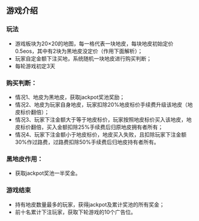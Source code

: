 ## 游戏介绍
### 玩法
* 游戏板块为20×20的地图，每一格代表一块地皮，每块地皮初始定价0.5eos，其中有2块为黑地皮没定价（作用下面解析）；
* 玩家自定金额下注买地，系统随机一块地皮进行购买判断；
* 每轮游戏初定3天
### 购买判断：
* 情况1、地皮为黑地皮，获取jackpot奖池奖励；
* 情况2、地皮为玩家自身地皮，玩家扣除20%地皮标价手续费升级该地皮（地皮标价翻倍）；
* 情况3、玩家下注金额大于等于地皮标价，玩家按照地皮标价买入该地皮，地皮标价翻倍，买入金额扣除25%手续费后归原地皮拥有者所有；
* 情况4、玩家下注金额小于地皮标价，地皮买入失败，且扣除玩家下注金额30%作过路费，过路费扣除50%手续费后归地皮持有者所有。
### 黑地皮作用：
* 获取jackpot奖池一半奖金。
### 游戏结束
* 持有地皮数量最多的玩家，获得jackpot及累计奖池的所有奖金；
* 前十名累计下注玩家，获取下轮游戏的10个广告位。